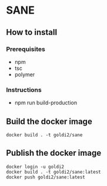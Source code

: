 # SANE

## How to install

### Prerequisites
* npm
* tsc
* polymer

### Instructions
* npm run build-production


## Build the docker image ##

```
docker build . -t goldi2/sane
```

## Publish the docker image ##

```
docker login -u goldi2
docker build . -t goldi2/sane:latest
docker push goldi2/sane:latest
```